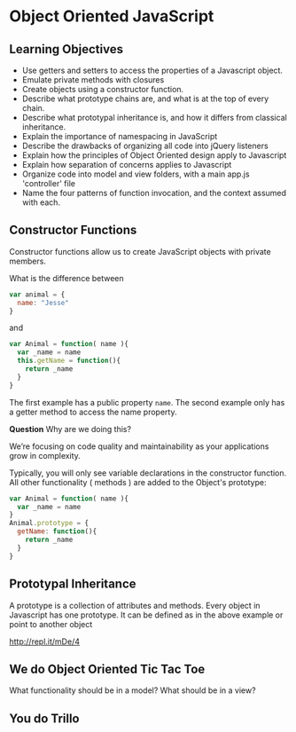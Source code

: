 # Object Oriented JavaScript

## Learning Objectives

- Use getters and setters to access the properties of a Javascript object.
- Emulate private methods with closures
- Create objects using a constructor function.
- Describe what prototype chains are, and what is at the top of every chain.
- Describe what prototypal inheritance is, and how it differs from classical inheritance.
- Explain the importance of namespacing in JavaScript
- Describe the drawbacks of organizing all code into jQuery listeners
- Explain how the principles of Object Oriented design apply to Javascript
- Explain how separation of concerns applies to Javascript
- Organize code into model and view folders, with a main app.js 'controller' file
- Name the four patterns of function invocation, and the context assumed with each.

## Constructor Functions

Constructor functions allow us to create JavaScript objects with private members.

What is the difference between

```js
var animal = {
  name: "Jesse"
}
```
and

```js
var Animal = function( name ){
  var _name = name
  this.getName = function(){
    return _name
  }
}
```

The first example has a public property `name`. The second example only has a getter method to
access the name property.

**Question** Why are we doing this?

We’re focusing on code quality and maintainability as your applications grow in complexity.

Typically, you will only see variable declarations in the constructor function. All other functionality
( methods ) are added to the Object's prototype:

```js
var Animal = function( name ){
  var _name = name
}
Animal.prototype = {
  getName: function(){
    return _name
  }
}
```

## Prototypal Inheritance

A prototype is a collection of attributes and methods. Every object in Javascript has one prototype.
It can be defined as in the above example or point to another object

<http://repl.it/mDe/4>

## We do Object Oriented Tic Tac Toe

What functionality should be in a model? What should be in a view?

## You do Trillo



